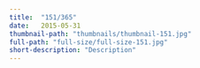 ```yaml
---
title:  "151/365"
date:   2015-05-31
thumbnail-path: "thumbnails/thumbnail-151.jpg"
full-path: "full-size/full-size-151.jpg"
short-description: "Description"
---
```

